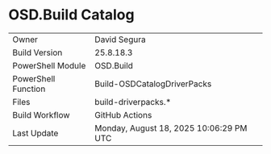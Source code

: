 ﻿# OSD.Build Catalog

| | |
|-|-|
| Owner | David Segura |
| Build Version | 25.8.18.3 |
| PowerShell Module | OSD.Build |
| PowerShell Function | Build-OSDCatalogDriverPacks |
| Files | build-driverpacks.* |
| Build Workflow | GitHub Actions |
| Last Update | Monday, August 18, 2025 10:06:29 PM UTC |

